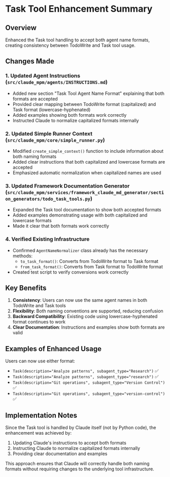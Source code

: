 # Task Tool Enhancement Summary

## Overview
Enhanced the Task tool handling to accept both agent name formats, creating consistency between TodoWrite and Task tool usage.

## Changes Made

### 1. Updated Agent Instructions (`src/claude_mpm/agents/INSTRUCTIONS.md`)
- Added new section "Task Tool Agent Name Format" explaining that both formats are accepted
- Provided clear mapping between TodoWrite format (capitalized) and Task format (lowercase-hyphenated)
- Added examples showing both formats work correctly
- Instructed Claude to normalize capitalized formats internally

### 2. Updated Simple Runner Context (`src/claude_mpm/core/simple_runner.py`)
- Modified `create_simple_context()` function to include information about both naming formats
- Added clear instructions that both capitalized and lowercase formats are accepted
- Emphasized automatic normalization when capitalized names are used

### 3. Updated Framework Documentation Generator (`src/claude_mpm/services/framework_claude_md_generator/section_generators/todo_task_tools.py`)
- Expanded the Task tool documentation to show both accepted formats
- Added examples demonstrating usage with both capitalized and lowercase formats
- Made it clear that both formats work correctly

### 4. Verified Existing Infrastructure
- Confirmed `AgentNameNormalizer` class already has the necessary methods:
  - `to_task_format()`: Converts from TodoWrite format to Task format
  - `from_task_format()`: Converts from Task format to TodoWrite format
- Created test script to verify conversions work correctly

## Key Benefits

1. **Consistency**: Users can now use the same agent names in both TodoWrite and Task tools
2. **Flexibility**: Both naming conventions are supported, reducing confusion
3. **Backward Compatibility**: Existing code using lowercase-hyphenated format continues to work
4. **Clear Documentation**: Instructions and examples show both formats are valid

## Examples of Enhanced Usage

Users can now use either format:
- `Task(description="Analyze patterns", subagent_type="Research")` ✅
- `Task(description="Analyze patterns", subagent_type="research")` ✅
- `Task(description="Git operations", subagent_type="Version Control")` ✅
- `Task(description="Git operations", subagent_type="version-control")` ✅

## Implementation Notes

Since the Task tool is handled by Claude itself (not by Python code), the enhancement was achieved by:
1. Updating Claude's instructions to accept both formats
2. Instructing Claude to normalize capitalized formats internally
3. Providing clear documentation and examples

This approach ensures that Claude will correctly handle both naming formats without requiring changes to the underlying tool infrastructure.
